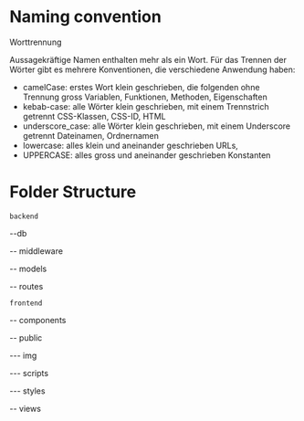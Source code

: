 # Naming convention

Worttrennung

Aussagekräftige Namen enthalten mehr als ein Wort. Für das Trennen der Wörter gibt es mehrere Konventionen, die verschiedene Anwendung haben:

- camelCase: erstes Wort klein geschrieben, die folgenden ohne Trennung gross
  Variablen, Funktionen, Methoden, Eigenschaften
- kebab-case: alle Wörter klein geschrieben, mit einem Trennstrich getrennt
  CSS-Klassen, CSS-ID, HTML
- underscore_case: alle Wörter klein geschrieben, mit einem Underscore getrennt
  Dateinamen, Ordnernamen
- lowercase: alles klein und aneinander geschrieben
  URLs,
- UPPERCASE: alles gross und aneinander geschrieben
  Konstanten

# Folder Structure

    backend

--db

-- middleware

-- models

-- routes

    frontend

-- components

-- public

--- img

--- scripts

--- styles

-- views
